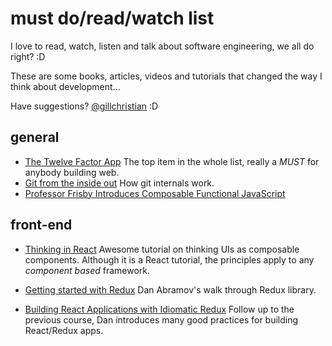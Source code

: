 # must do/read/watch list

I love to read, watch, listen and talk about software engineering, we all do right? :D

These are some books, articles, videos and tutorials that changed the way I think about development...

Have suggestions? [@gillchristian](https://twitter.com/gillchristian) :D

## general

- [The Twelve Factor App](https://12factor.net/) The top item in the whole list, really a *MUST* for anybody building web.
- [Git from the inside out](https://codewords.recurse.com/issues/two/git-from-the-inside-out) How git internals work.
- [Professor Frisby Introduces Composable Functional JavaScript](https://egghead.io/courses/professor-frisby-introduces-composable-functional-javascript)

## front-end

- [Thinking in React](https://facebook.github.io/react/docs/thinking-in-react.html) Awesome tutorial on thinking UIs as composable components. Although it is a React tutorial, the principles apply to any _component based_ framework.

- [Getting started with Redux](https://egghead.io/courses/getting-started-with-redux) Dan Abramov's walk through Redux library.

- [Building React Applications with Idiomatic Redux](https://egghead.io/courses/building-react-applications-with-idiomatic-redux) Follow up to the previous course, Dan introduces many good practices for building React/Redux apps.
